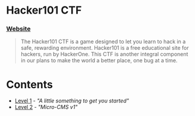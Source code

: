 # Hacker101 CTF

### [Website](https://ctf.hacker101.com/ctf)

> The Hacker101 CTF is a game designed to let you learn to hack in a safe, rewarding environment. Hacker101 is a free educational site for hackers, run by HackerOne. This CTF is another integral component in our plans to make the world a better place, one bug at a time.

Contents
======
* [Level 1](https://github.com/poodle/CTFs/tree/master/Hacker101%20CTF/A%20little%20something%20to%20get%20you%20started) - _"A little something to get you started"_
* [Level 2](https://github.com/poodle/CTFs/tree/master/Hacker101%20CTF/Micro-CMS%20v1) - _"Micro-CMS v1"_
